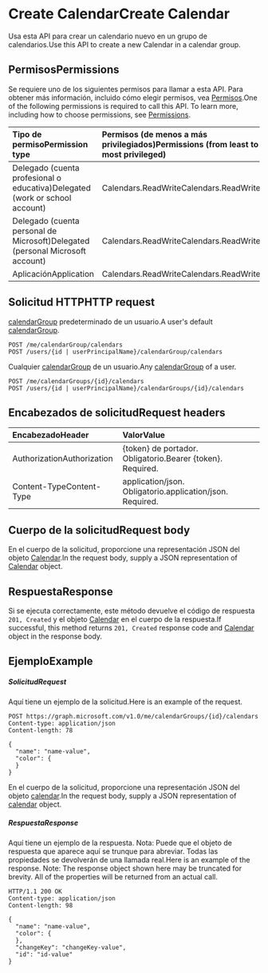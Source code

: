 # <a name="create-calendar"></a><span data-ttu-id="790b8-101">Create Calendar</span><span class="sxs-lookup"><span data-stu-id="790b8-101">Create Calendar</span></span>

<span data-ttu-id="790b8-102">Usa esta API para crear un calendario nuevo en un grupo de calendarios.</span><span class="sxs-lookup"><span data-stu-id="790b8-102">Use this API to create a new Calendar in a calendar group.</span></span>
## <a name="permissions"></a><span data-ttu-id="790b8-103">Permisos</span><span class="sxs-lookup"><span data-stu-id="790b8-103">Permissions</span></span>
<span data-ttu-id="790b8-p101">Se requiere uno de los siguientes permisos para llamar a esta API. Para obtener más información, incluido cómo elegir permisos, vea [Permisos](../../../concepts/permissions_reference.md).</span><span class="sxs-lookup"><span data-stu-id="790b8-p101">One of the following permissions is required to call this API. To learn more, including how to choose permissions, see [Permissions](../../../concepts/permissions_reference.md).</span></span>

|<span data-ttu-id="790b8-106">Tipo de permiso</span><span class="sxs-lookup"><span data-stu-id="790b8-106">Permission type</span></span>      | <span data-ttu-id="790b8-107">Permisos (de menos a más privilegiados)</span><span class="sxs-lookup"><span data-stu-id="790b8-107">Permissions (from least to most privileged)</span></span>              |
|:--------------------|:---------------------------------------------------------|
|<span data-ttu-id="790b8-108">Delegado (cuenta profesional o educativa)</span><span class="sxs-lookup"><span data-stu-id="790b8-108">Delegated (work or school account)</span></span> | <span data-ttu-id="790b8-109">Calendars.ReadWrite</span><span class="sxs-lookup"><span data-stu-id="790b8-109">Calendars.ReadWrite</span></span>    |
|<span data-ttu-id="790b8-110">Delegado (cuenta personal de Microsoft)</span><span class="sxs-lookup"><span data-stu-id="790b8-110">Delegated (personal Microsoft account)</span></span> | <span data-ttu-id="790b8-111">Calendars.ReadWrite</span><span class="sxs-lookup"><span data-stu-id="790b8-111">Calendars.ReadWrite</span></span>    |
|<span data-ttu-id="790b8-112">Aplicación</span><span class="sxs-lookup"><span data-stu-id="790b8-112">Application</span></span> | <span data-ttu-id="790b8-113">Calendars.ReadWrite</span><span class="sxs-lookup"><span data-stu-id="790b8-113">Calendars.ReadWrite</span></span> |

## <a name="http-request"></a><span data-ttu-id="790b8-114">Solicitud HTTP</span><span class="sxs-lookup"><span data-stu-id="790b8-114">HTTP request</span></span>
<!-- { "blockType": "ignored" } -->
<span data-ttu-id="790b8-115">[calendarGroup](../resources/calendargroup.md) predeterminado de un usuario.</span><span class="sxs-lookup"><span data-stu-id="790b8-115">A user's default [calendarGroup](../resources/calendargroup.md).</span></span>
```http
POST /me/calendarGroup/calendars
POST /users/{id | userPrincipalName}/calendarGroup/calendars
```
<span data-ttu-id="790b8-116">Cualquier [calendarGroup](../resources/calendargroup.md) de un usuario.</span><span class="sxs-lookup"><span data-stu-id="790b8-116">Any [calendarGroup](../resources/calendargroup.md) of a user.</span></span>
```http
POST /me/calendarGroups/{id}/calendars
POST /users/{id | userPrincipalName}/calendarGroups/{id}/calendars
```
## <a name="request-headers"></a><span data-ttu-id="790b8-117">Encabezados de solicitud</span><span class="sxs-lookup"><span data-stu-id="790b8-117">Request headers</span></span>
| <span data-ttu-id="790b8-118">Encabezado</span><span class="sxs-lookup"><span data-stu-id="790b8-118">Header</span></span>       | <span data-ttu-id="790b8-119">Valor</span><span class="sxs-lookup"><span data-stu-id="790b8-119">Value</span></span> |
|:---------------|:--------|
| <span data-ttu-id="790b8-120">Authorization</span><span class="sxs-lookup"><span data-stu-id="790b8-120">Authorization</span></span>  | <span data-ttu-id="790b8-p102">{token} de portador. Obligatorio.</span><span class="sxs-lookup"><span data-stu-id="790b8-p102">Bearer {token}. Required.</span></span>  |
| <span data-ttu-id="790b8-123">Content-Type</span><span class="sxs-lookup"><span data-stu-id="790b8-123">Content-Type</span></span>  | <span data-ttu-id="790b8-p103">application/json. Obligatorio.</span><span class="sxs-lookup"><span data-stu-id="790b8-p103">application/json. Required.</span></span>  |

## <a name="request-body"></a><span data-ttu-id="790b8-126">Cuerpo de la solicitud</span><span class="sxs-lookup"><span data-stu-id="790b8-126">Request body</span></span>
<span data-ttu-id="790b8-127">En el cuerpo de la solicitud, proporcione una representación JSON del objeto [Calendar](../resources/calendar.md).</span><span class="sxs-lookup"><span data-stu-id="790b8-127">In the request body, supply a JSON representation of [Calendar](../resources/calendar.md) object.</span></span>

## <a name="response"></a><span data-ttu-id="790b8-128">Respuesta</span><span class="sxs-lookup"><span data-stu-id="790b8-128">Response</span></span>

<span data-ttu-id="790b8-129">Si se ejecuta correctamente, este método devuelve el código de respuesta `201, Created` y el objeto [Calendar](../resources/calendar.md) en el cuerpo de la respuesta.</span><span class="sxs-lookup"><span data-stu-id="790b8-129">If successful, this method returns `201, Created` response code and [Calendar](../resources/calendar.md) object in the response body.</span></span>

## <a name="example"></a><span data-ttu-id="790b8-130">Ejemplo</span><span class="sxs-lookup"><span data-stu-id="790b8-130">Example</span></span>
##### <a name="request"></a><span data-ttu-id="790b8-131">Solicitud</span><span class="sxs-lookup"><span data-stu-id="790b8-131">Request</span></span>
<span data-ttu-id="790b8-132">Aquí tiene un ejemplo de la solicitud.</span><span class="sxs-lookup"><span data-stu-id="790b8-132">Here is an example of the request.</span></span>
<!-- {
  "blockType": "request",
  "name": "create_calendar_from_calendargroup"
}-->
```http
POST https://graph.microsoft.com/v1.0/me/calendarGroups/{id}/calendars
Content-type: application/json
Content-length: 78

{
  "name": "name-value",
  "color": {
  }
}
```
<span data-ttu-id="790b8-133">En el cuerpo de la solicitud, proporcione una representación JSON del objeto [calendar](../resources/calendar.md).</span><span class="sxs-lookup"><span data-stu-id="790b8-133">In the request body, supply a JSON representation of [calendar](../resources/calendar.md) object.</span></span>
##### <a name="response"></a><span data-ttu-id="790b8-134">Respuesta</span><span class="sxs-lookup"><span data-stu-id="790b8-134">Response</span></span>
<span data-ttu-id="790b8-p104">Aquí tiene un ejemplo de la respuesta. Nota: Puede que el objeto de respuesta que aparece aquí se trunque para abreviar. Todas las propiedades se devolverán de una llamada real.</span><span class="sxs-lookup"><span data-stu-id="790b8-p104">Here is an example of the response. Note: The response object shown here may be truncated for brevity. All of the properties will be returned from an actual call.</span></span>
<!-- {
  "blockType": "response",
  "truncated": true,
  "@odata.type": "microsoft.graph.calendar"
} -->
```http
HTTP/1.1 200 OK
Content-type: application/json
Content-length: 98

{
  "name": "name-value",
  "color": {
  },
  "changeKey": "changeKey-value",
  "id": "id-value"
}
```

<!-- uuid: 8fcb5dbc-d5aa-4681-8e31-b001d5168d79
2015-10-25 14:57:30 UTC -->
<!-- {
  "type": "#page.annotation",
  "description": "Create Calendar",
  "keywords": "",
  "section": "documentation",
  "tocPath": ""
}-->
